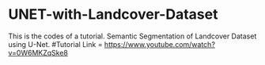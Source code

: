 # UNET-with-Landcover-Dataset
This is the codes of a tutorial.
Semantic Segmentation of Landcover Dataset using U-Net. 
#Tutorial Link = https://www.youtube.com/watch?v=0W6MKZqSke8

